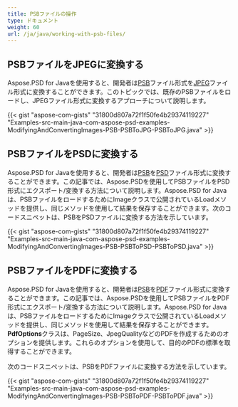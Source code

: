 ```yaml
---
title: PSBファイルの操作
type: ドキュメント
weight: 60
url: /ja/java/working-with-psb-files/
---
```



## **PSBファイルをJPEGに変換する**
Aspose.PSD for Javaを使用すると、開発者は[PSB](https://wiki.fileformat.com/image/psb/)ファイル形式を[JPEG](https://wiki.fileformat.com/image/jpeg/)ファイル形式に変換することができます。このトピックでは、既存のPSBファイルをロードし、JPEGファイル形式に変換するアプローチについて説明します。



{{< gist "aspose-com-gists" "31800d807a72f1f50fe4b29374119227" "Examples-src-main-java-com-aspose-psd-examples-ModifyingAndConvertingImages-PSB-PSBToJPG-PSBToJPG.java" >}}
## **PSBファイルをPSDに変換する**
Aspose.PSD for Javaを使用すると、開発者は[PSB](https://wiki.fileformat.com/image/psb/)を[PSD](https://wiki.fileformat.com/image/psd/)ファイル形式に変換することができます。この記事では、Aspose.PSDを使用してPSBファイルをPSD形式にエクスポート/変換する方法について説明します。Aspose.PSD for Javaは、PSBファイルをロードするためにImageクラスで公開されているLoadメソッドを提供し、同じメソッドを使用して結果を保存することができます。次のコードスニペットは、PSBをPSDファイルに変換する方法を示しています。



{{< gist "aspose-com-gists" "31800d807a72f1f50fe4b29374119227" "Examples-src-main-java-com-aspose-psd-examples-ModifyingAndConvertingImages-PSB-PSBToPSD-PSBToPSD.java" >}}
## **PSBファイルをPDFに変換する**
Aspose.PSD for Javaを使用すると、開発者は[PSB](https://wiki.fileformat.com/image/psb/)を[PDF](https://wiki.fileformat.com/view/pdf/)ファイル形式に変換することができます。この記事では、Aspose.PSDを使用してPSBファイルをPDF形式にエクスポート/変換する方法について説明します。Aspose.PSD for Javaは、PSBファイルをロードするためにImageクラスで公開されているLoadメソッドを提供し、同じメソッドを使用して結果を保存することができます。**PdfOptions**クラスは、PageSize、JpegQualityなどのPDFを作成するためのオプションを提供します。これらのオプションを使用して、目的のPDFの標準を取得することができます。

次のコードスニペットは、PSBをPDFファイルに変換する方法を示しています。

{{< gist "aspose-com-gists" "31800d807a72f1f50fe4b29374119227" "Examples-src-main-java-com-aspose-psd-examples-ModifyingAndConvertingImages-PSB-PSBToPDF-PSBToPDF.java" >}}

